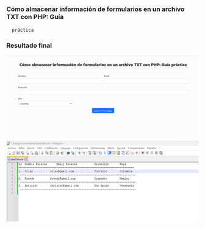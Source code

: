 ### Cómo almacenar información de formularios en un archivo TXT con PHP: Guía

      práctica

### Resultado final

![](https://raw.githubusercontent.com/urian121/imagenes-proyectos-github/master/guarda-informacion-formulario-con-php-urian-viera.png)
